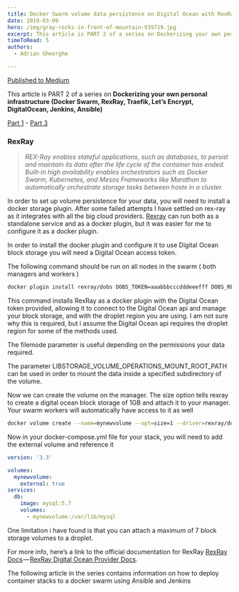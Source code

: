 ```yaml
---
title: Docker Swarm volume data persistence on Digital Ocean with RexRay
date: 2019-03-09
hero: /img/gray-rocks-in-front-of-mountain-939719.jpg
excerpt: This article is PART 2 of a series on Dockerizing your own personal infrastructure (Docker Swarm, RexRay, Traefik, Let’s Encrypt…
timeToRead: 5
authors:
  - Adrian Gheorghe

---
```


[Published to Medium](https://medium.com/@adrian.gheorghe.dev/docker-swarm-volume-data-persistence-on-digital-ocean-with-rexray-cd418f718131)

This article is PART 2 of a series on **Dockerizing your own personal infrastructure (Docker Swarm, RexRay, Traefik, Let’s Encrypt, DigitalOcean, Jenkins, Ansible)**

[Part 1](/blog/devops/dockerizing-your-own-personal-infrastructure-docker-swarm-rexray-traefik-lets-encrypt/) - [Part 3](/blog/devops/docker-swarm-ci-deployment-using-ansible-and-jenkins/)

### RexRay

> _REX-Ray enables stateful applications, such as databases, to persist and maintain its data after the life cycle of the container has ended. Built-in high availability enables orchestrators such as Docker Swarm, Kubernetes, and Mesos Frameworks like Marathon to automatically orchestrate storage tasks between hosts in a cluster._

In order to set up volume persistence for your data, you will need to install a docker storage plugin. After some failed attempts I have settled on rex-ray as it integrates with all the big cloud providers. [Rexray](https://github.com/rexray/rexray) can run both as a standalone service and as a docker plugin, but it was easier for me to configure it as a docker plugin.

In order to install the docker plugin and configure it to use Digital Ocean block storage you will need a Digital Ocean access token.

The following command should be run on all nodes in the swarm ( both managers and workers )

```bash
docker plugin install rexray/dobs DOBS_TOKEN=aaabbbcccdddeeefff DOBS_REGION=ams3 LINUX_VOLUME_FILEMODE=0775
```

This command installs RexRay as a docker plugin with the Digital Ocean token provided, allowing it to connect to the Digital Ocean api and manage your block storage, and with the droplet region you are using. I am not sure why this is required, but i assume the Digital Ocean api requires the droplet region for some of the methods used.

The filemode parameter is useful depending on the permissions your data required.

The parameter LIBSTORAGE_VOLUME_OPERATIONS_MOUNT_ROOT_PATH can be used in order to mount the data inside a specified subdirectory of the volume.

Now we can create the volume on the manager. The size option tells rexray to create a digital ocean block storage of 1GB and attach it to your manager. Your swarm workers will automatically have access to it as well

```bash
docker volume create --name=mynewvolume --opt=size=1 --driver=rexray/dobs
```

Now in your docker-compose.yml file for your stack, you will need to add the external volume and reference it

```yaml
version: '3.3'

volumes:  
  mynewvolume:  
    external: true  
services:  
  db:  
    image: mysql:5.7  
    volumes:  
      - mynewvolume:/var/lib/mysql
```
One limitation i have found is that you can attach a maximum of 7 block storage volumes to a droplet.

For more info, here’s a link to the official documentation for RexRay [RexRay Docs](https://rexray.readthedocs.io/en/latest/) — [RexRay Digital Ocean Provider Docs](https://rexray.readthedocs.io/en/latest/user-guide/storage-providers/digitalocean/).

The following article in the series contains information on how to deploy container stacks to a docker swarm using Ansible and Jenkins